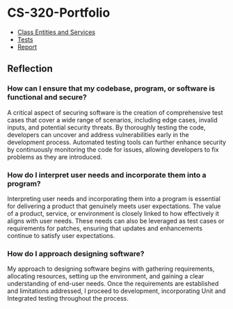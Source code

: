 # CS-320-Portfolio
- [Class Entities and Services](src/main/java/)
- [Tests](src/test/java/)
- [Report](docs/Project-2-Summary_Reflection.pdf)

## Reflection

### How can I ensure that my codebase, program, or software is functional and secure?

A critical aspect of securing software is the creation of comprehensive test cases that cover a wide range of scenarios, including edge cases, invalid inputs, and potential security threats. By thoroughly testing the code, developers can uncover and address vulnerabilities early in the development process. Automated testing tools can further enhance security by continuously monitoring the code for issues, allowing developers to fix problems as they are introduced.

### How do I interpret user needs and incorporate them into a program?

Interpreting user needs and incorporating them into a program is essential for delivering a product that genuinely meets user expectations. The value of a product, service, or environment is closely linked to how effectively it aligns with user needs. These needs can also be leveraged as test cases or requirements for patches, ensuring that updates and enhancements continue to satisfy user expectations.

### How do I approach designing software?

My approach to designing software begins with gathering requirements, allocating resources, setting up the environment, and gaining a clear understanding of end-user needs. Once the requirements are established and limitations addressed, I proceed to development, incorporating Unit and Integrated testing throughout the process. 